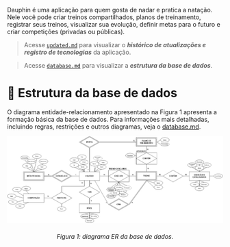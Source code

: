 Dauphin é uma aplicação para quem gosta de nadar e pratica a natação. Nele você pode criar treinos compartilhados, planos de treinamento, registrar seus treinos, visualizar sua evolução, definir metas para o futuro e criar competições (privadas ou públicas).

> Acesse [`updated.md`](https://github.com/ikuyorih9/Dauphin/blob/main/updates.md) para visualizar o ***histórico de atualizações e registro de tecnologias*** da aplicação.

> Acesse [`database.md`](https://github.com/ikuyorih9/Dauphin/blob/main/database.md) para visualizar a ***estrutura da base de dados***.

# 🎲 Estrutura da base de dados

O diagrama entidade-relacionamento apresentado na Figura 1 apresenta a formação básica da base de dados. Para informações mais detalhadas, incluindo regras, restrições e outros diagramas, veja o <a href="database.md">database.md</a>.

![database](images/Dauphin.jpg)
###### *<center>Figura 1: diagrama ER da base de dados.</center>* 
